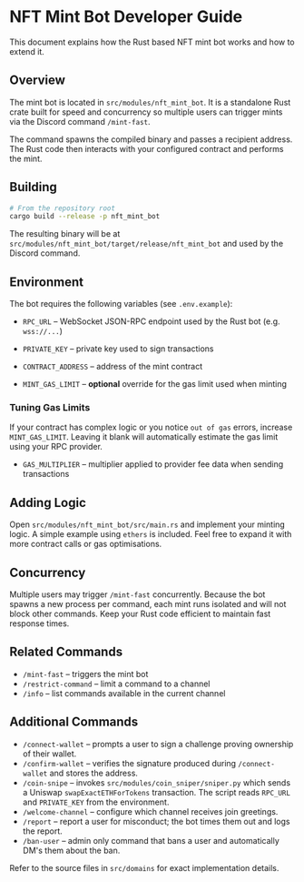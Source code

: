 # NFT Mint Bot Developer Guide

This document explains how the Rust based NFT mint bot works and how to extend it.

## Overview
The mint bot is located in `src/modules/nft_mint_bot`. It is a standalone Rust
crate built for speed and concurrency so multiple users can trigger mints via the
Discord command `/mint-fast`.

The command spawns the compiled binary and passes a recipient address. The Rust
code then interacts with your configured contract and performs the mint.

## Building
```bash
# From the repository root
cargo build --release -p nft_mint_bot
```
The resulting binary will be at
`src/modules/nft_mint_bot/target/release/nft_mint_bot` and used by the Discord
command.

## Environment
The bot requires the following variables (see `.env.example`):
- `RPC_URL` – WebSocket JSON-RPC endpoint used by the Rust bot (e.g. `wss://...`)
- `PRIVATE_KEY` – private key used to sign transactions
- `CONTRACT_ADDRESS` – address of the mint contract

- `MINT_GAS_LIMIT` – **optional** override for the gas limit used when minting

### Tuning Gas Limits
If your contract has complex logic or you notice `out of gas` errors, increase
`MINT_GAS_LIMIT`. Leaving it blank will automatically estimate the gas limit
using your RPC provider.
- `GAS_MULTIPLIER` – multiplier applied to provider fee data when sending transactions


## Adding Logic
Open `src/modules/nft_mint_bot/src/main.rs` and implement your minting logic.
A simple example using `ethers` is included. Feel free to expand it with more
contract calls or gas optimisations.

## Concurrency
Multiple users may trigger `/mint-fast` concurrently. Because the bot spawns a
new process per command, each mint runs isolated and will not block other
commands. Keep your Rust code efficient to maintain fast response times.

## Related Commands
- `/mint-fast` – triggers the mint bot
- `/restrict-command` – limit a command to a channel
- `/info` – list commands available in the current channel

## Additional Commands

- `/connect-wallet` – prompts a user to sign a challenge proving ownership of their wallet.
- `/confirm-wallet` – verifies the signature produced during `/connect-wallet` and stores the address.
- `/coin-snipe` – invokes `src/modules/coin_sniper/sniper.py` which sends a Uniswap `swapExactETHForTokens` transaction. The script reads `RPC_URL` and `PRIVATE_KEY` from the environment.
- `/welcome-channel` – configure which channel receives join greetings.
- `/report` – report a user for misconduct; the bot times them out and logs the report.
- `/ban-user` – admin only command that bans a user and automatically DM's them about the ban.

Refer to the source files in `src/domains` for exact implementation details.
